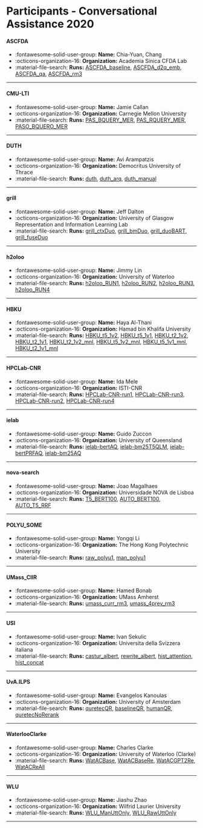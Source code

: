 # Participants - Conversational Assistance 2020 

#### ASCFDA 
 - :fontawesome-solid-user-group: **Name:** Chia-Yuan, Chang 
 - :octicons-organization-16: **Organization:** Academia Sinica CFDA Lab 
 - :material-file-search: **Runs:** [ASCFDA_baseline](./runs.md#ascfda_baseline), [ASCFDA_d2q_emb](./runs.md#ascfda_d2q_emb), [ASCFDA_qa](./runs.md#ascfda_qa), [ASCFDA_rm3](./runs.md#ascfda_rm3) 

---
#### CMU-LTI 
 - :fontawesome-solid-user-group: **Name:** Jamie Callan 
 - :octicons-organization-16: **Organization:** Carnegie Mellon University 
 - :material-file-search: **Runs:** [PAS_BQUERY_MER](./runs.md#pas_bquery_mer), [PAS_RQUERY_MER](./runs.md#pas_rquery_mer), [PASO_BQUERO_MER](./runs.md#paso_bquero_mer) 

---
#### DUTH 
 - :fontawesome-solid-user-group: **Name:** Avi Arampatzis 
 - :octicons-organization-16: **Organization:** Democritus University of Thrace  
 - :material-file-search: **Runs:** [duth](./runs.md#duth), [duth_arq](./runs.md#duth_arq), [duth_manual](./runs.md#duth_manual) 

---
#### grill 
 - :fontawesome-solid-user-group: **Name:** Jeff Dalton 
 - :octicons-organization-16: **Organization:** University of Glasgow Representation and Information Learning Lab 
 - :material-file-search: **Runs:** [grill_ctxDuo](./runs.md#grill_ctxduo), [grill_bmDuo](./runs.md#grill_bmduo), [grill_duoBART](./runs.md#grill_duobart), [grill_fuseDuo](./runs.md#grill_fuseduo) 

---
#### h2oloo 
 - :fontawesome-solid-user-group: **Name:** Jimmy Lin 
 - :octicons-organization-16: **Organization:** University of Waterloo 
 - :material-file-search: **Runs:** [h2oloo_RUN1](./runs.md#h2oloo_run1), [h2oloo_RUN2](./runs.md#h2oloo_run2), [h2oloo_RUN3](./runs.md#h2oloo_run3), [h2oloo_RUN4](./runs.md#h2oloo_run4) 

---
#### HBKU 
 - :fontawesome-solid-user-group: **Name:** Haya Al-Thani 
 - :octicons-organization-16: **Organization:** Hamad bin Khalifa University 
 - :material-file-search: **Runs:** [HBKU_t5_1v2](./runs.md#hbku_t5_1v2), [HBKU_t5_1v1](./runs.md#hbku_t5_1v1), [HBKU_t2_1v2](./runs.md#hbku_t2_1v2), [HBKU_t2_1v1](./runs.md#hbku_t2_1v1), [HBKU_t2_1v2_mnl](./runs.md#hbku_t2_1v2_mnl), [HBKU_t5_1v2_mnl](./runs.md#hbku_t5_1v2_mnl), [HBKU_t5_1v1_mnl](./runs.md#hbku_t5_1v1_mnl), [HBKU_t2_1v1_mnl](./runs.md#hbku_t2_1v1_mnl) 

---
#### HPCLab-CNR 
 - :fontawesome-solid-user-group: **Name:** Ida Mele 
 - :octicons-organization-16: **Organization:** ISTI-CNR 
 - :material-file-search: **Runs:** [HPCLab-CNR-run1](./runs.md#hpclab-cnr-run1), [HPCLab-CNR-run3](./runs.md#hpclab-cnr-run3), [HPCLab-CNR-run2](./runs.md#hpclab-cnr-run2), [HPCLab-CNR-run4](./runs.md#hpclab-cnr-run4) 

---
#### ielab 
 - :fontawesome-solid-user-group: **Name:** Guido Zuccon 
 - :octicons-organization-16: **Organization:** University of Queensland 
 - :material-file-search: **Runs:** [ielab-bertAQ](./runs.md#ielab-bertaq), [ielab-bm25T5QLM](./runs.md#ielab-bm25t5qlm), [ielab-bertPRFAQ](./runs.md#ielab-bertprfaq), [ielab-bm25AQ](./runs.md#ielab-bm25aq) 

---
#### nova-search 
 - :fontawesome-solid-user-group: **Name:** Joao Magalhaes 
 - :octicons-organization-16: **Organization:** Universidade NOVA de Lisboa 
 - :material-file-search: **Runs:** [T5_BERT100](./runs.md#t5_bert100), [AUTO_BERT100](./runs.md#auto_bert100), [AUTO_T5_RRF](./runs.md#auto_t5_rrf) 

---
#### POLYU_SOME 
 - :fontawesome-solid-user-group: **Name:** Yongqi Li 
 - :octicons-organization-16: **Organization:** The Hong Kong Polytechnic University 
 - :material-file-search: **Runs:** [raw_polyu1](./runs.md#raw_polyu1), [man_polyu1](./runs.md#man_polyu1) 

---
#### UMass_CIIR 
 - :fontawesome-solid-user-group: **Name:** Hamed Bonab 
 - :octicons-organization-16: **Organization:** UMass Amherst 
 - :material-file-search: **Runs:** [umass_curr_rm3](./runs.md#umass_curr_rm3), [umass_4prev_rm3](./runs.md#umass_4prev_rm3) 

---
#### USI 
 - :fontawesome-solid-user-group: **Name:** Ivan Sekulic 
 - :octicons-organization-16: **Organization:** Universita della Svizzera italiana 
 - :material-file-search: **Runs:** [castur_albert](./runs.md#castur_albert), [rewrite_albert](./runs.md#rewrite_albert), [hist_attention](./runs.md#hist_attention), [hist_concat](./runs.md#hist_concat) 

---
#### UvA.ILPS 
 - :fontawesome-solid-user-group: **Name:** Evangelos Kanoulas 
 - :octicons-organization-16: **Organization:** University of Amsterdam 
 - :material-file-search: **Runs:** [quretecQR](./runs.md#quretecqr), [baselineQR](./runs.md#baselineqr), [humanQR](./runs.md#humanqr), [quretecNoRerank](./runs.md#quretecnorerank) 

---
#### WaterlooClarke 
 - :fontawesome-solid-user-group: **Name:** Charles Clarke 
 - :octicons-organization-16: **Organization:** University of Waterloo (Clarke) 
 - :material-file-search: **Runs:** [WatACBase](./runs.md#watacbase), [WatACBaseRe](./runs.md#watacbasere), [WatACGPT2Re](./runs.md#watacgpt2re), [WatACReAll](./runs.md#watacreall) 

---
#### WLU 
 - :fontawesome-solid-user-group: **Name:** Jiashu Zhao 
 - :octicons-organization-16: **Organization:** Wilfrid Laurier University 
 - :material-file-search: **Runs:** [WLU_ManUttOnly](./runs.md#wlu_manuttonly), [WLU_RawUttOnly](./runs.md#wlu_rawuttonly) 

---
